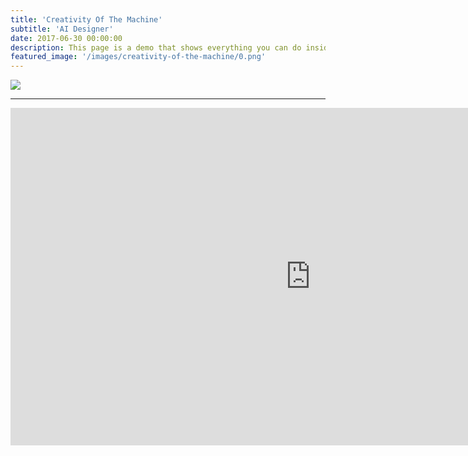 ```yaml
---
title: 'Creativity Of The Machine'
subtitle: 'AI Designer'
date: 2017-06-30 00:00:00
description: This page is a demo that shows everything you can do inside portfolio and blog posts.
featured_image: '/images/creativity-of-the-machine/0.png'
---
```


![](/images/creativity-of-the-machine/0.png#full)

---



<iframe src="https://player.vimeo.com/video/271288204" width="960" height="540" frameborder="0" webkitallowfullscreen mozallowfullscreen allowfullscreen></iframe>
